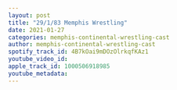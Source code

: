 ```yaml
---
layout: post
title: "29/1/83 Memphis Wrestling"
date: 2021-01-27
categories: memphis-continental-wrestling-cast
author: memphis-continental-wrestling-cast
spotify_track_id: 4B7kOai9mDOzOlrkqfKAz1
youtube_video_id: 
apple_track_id: 1000506918985
youtube_metadata: 
---
```

